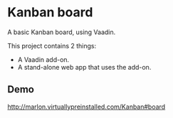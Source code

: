 Kanban board
============

A basic Kanban board, using Vaadin.

This project contains 2 things:

* A Vaadin add-on.
* A stand-alone web app that uses the add-on.


Demo
----

http://marlon.virtuallypreinstalled.com/Kanban#board
